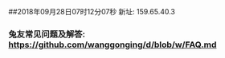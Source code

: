 ##2018年09月28日07时12分07秒 新址: 159.65.40.3
### 兔友常见问题及解答: https://github.com/wanggonging/d/blob/w/FAQ.md
